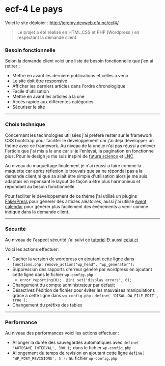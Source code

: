 # ecf-4 Le pays

 Voici le site déploier : http://jeremy.devweb.cfa.nc/ecf4/
> Le projet a été réalisé en HTML,CSS et PHP (Wordpress ) en respectant la demande client.  
              
### Besoin fonctionnelle
 
Selon la demande client voici une liste de besoin fonctionnelle que j'en ai retirer :
 
- Mettre en avant les dernière publications et celles a venir
- Le site doit être responsive
- Afficher les derniers articles dans l'ordre chronologique
- Facile d'utilisation
- Mettre en avant les articles a la une
- Accés rapide aux différentes catégories
- Sécuriser le site
 
***
### Choix technique
 
Concernant les technologies utilisées j'ai préferé rester sur le framework CSS bootstrap pour faciliter le développement car j'ai deja développer un  thème avec ce framework. 
Au niveau de la une je n'ai pas réussi a enlever l'article que j'ai mis a la une car si je l'enlevai, la pagination en fonctionne plus. Pour le design je me suis inspiré de [futura science](https://www.futura-sciences.com/) et [LNC](https://www.lnc.nc/). 
 
Au niveau du maquettage finalement je n'ai réussi a faire comme la maquette car après réflexion je trouvais que sa ne répondai pas a la demande client,ni que sa allait être simple d'utilisation alors je me suis adaptais en repensant le layout de façon a être plus harmonieux et répondant au besoin fonctionnelle. 
 
Pour faciliter le développement de ce thème j'ai utilisé un plugins [FakerPress](https://fr.wordpress.org/plugins/fakerpress/) pour génerer des articles aléatoires, aussi j'ai utilisé [event calendar](https://fr.wordpress.org/plugins/the-events-calendar/) pour générer plus facilement des événements a venir comme indiqué dans la demande client.

***
### Sécurité
 
Au niveau de l'aspect sécurité j'ai suivi ce [tutoriel](https://www.codeur.com/tuto/wordpress/proteger-wordpress-attaques/#2_utiliser_des_identifiants_de_connexion_complexes)
Et aussi [celui ci](https://capitainewp.io/formations/developper-theme-wordpress/analyse-wp-config/) 
 
Voici les actions effectuer:
 
- Cacher la version de wordpress en ajoutant cette ligne dans `functions.php` : `remove_action("wp_head", "wp_generator");`
- Suppression des rapports d'erreur généré par wordpress en ajoutant cette ligne dans le fichier `wp-config.php` : 
  - `error_reporting(0); 
       @ini_set('display_errors', 0);
     `
- Changement du compte administrateur par défault
- Désactivez l'édition de fichier pour éviter les mauvaises manipulations grâce a cette ligne dans `wp-config.php` : `define( 'DISALLOW_FILE_EDIT', true );`
- Changement du préfixe des tables
 
 ***
### Performance
 
Au niveau des performances voici les actions effectuer : 
 
- Allonger la durée des sauvegardes automatiques avec `define( 'AUTOSAVE_INTERVAL', 300 );` dans le fichier `wp-config.php` 
- Allongement du temps de revision en ajoutant cette ligne `define( 'WP_POST_REVISIONS', 5 );` au fichier `wp-config.php`
